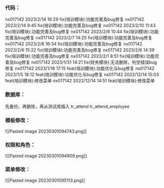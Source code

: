 ### 代码：
nx017142 2023/2/14 16:29 fix(培训模块):功能完善及bug修复
nx017142 2023/2/14 9:45 fix(培训模块):功能完善及bug修复
nx017142 2023/2/10 11:43 fix(培训模块):功能完善及bug修复
nx017142 2023/2/8 10:44 fix(培训模块):功能完善及bug修复
nx017142 2023/2/7 14:25 fix(培训模块):功能完善及bug修复
nx017142 2023/2/6 16:34 fix(培训模块):功能完善及bug修复
nx017142 2023/2/6 15:22 fix(培训模块):功能完善及bug修复
nx017142 2023/2/6 14:39 fix(培训模块):功能完善及bug修复
nx017142 2023/2/1 8:51 fix(培训模块):功能完善及bug修复
nx017142 2023/1/31 14:21 fix(财务模块):无法删除，判空错误bug修复
nx017142 2023/1/18 17:15 feat(培训模块):功能优化与bug修复
nx017142 2023/1/5 18:12 feat(培训模块):功能优化与bug修复
nx017142 2022/12/14 15:03 feat(培训模块):修改菜单
nx017142 2022/12/14 14:51 feat(培训模块):修改菜单

### 数据库：
先备份，再删除，再从测试库插入
tr_attend
tr_attend_employee

### 模板修改：
![[Pasted image 20230301094743.png]]

### 权限和角色：
![[Pasted image 20230301094909.png]]

### 菜单修改：
![[Pasted image 20230301095113.png]]